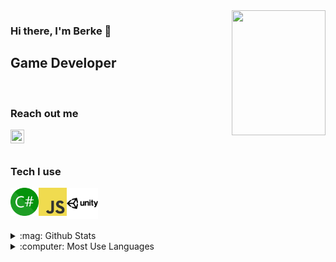 <img src="https://media3.giphy.com/media/WiM5K1e9MtEic/giphy.gif?cid=ecf05e47h2m5tfdhxg5tprqginiwg6iuusxcmkie0yc6sgog&rid=giphy.gif&ct=g" align="right" width="150" height="200">




### Hi there, I'm Berke :ghost:

## Game Developer

<br/>

### Reach out me


[<img height="22" width="22" src="https://unpkg.com/simple-icons@v6/icons/linkedin.svg" align="left"/>][linkedin]

<br/>
<br/>

### Tech I use

<img align="left" src="https://raw.githubusercontent.com/github/explore/80688e429a7d4ef2fca1e82350fe8e3517d3494d/topics/csharp/csharp.png" width="45" height="45">
<img align="left" src="https://raw.githubusercontent.com/github/explore/80688e429a7d4ef2fca1e82350fe8e3517d3494d/topics/javascript/javascript.png" width="45" height="45">
<img align="left" src="https://raw.githubusercontent.com/github/explore/80688e429a7d4ef2fca1e82350fe8e3517d3494d/topics/unity/unity.png" width="50" height="50"/>


<br/>
<br/>
<br/>
<br/>

<details>
<summary>:mag: Github Stats</summary>
<img src="https://github-readme-stats.vercel.app/api?username=Berkebs&theme=dark"/>
</details>

<details>
<summary>:computer: Most Use Languages</summary>
<img src="https://github-readme-stats.vercel.app/api/top-langs/?username=Berkebs&langs_count=4"/>
</details>



[linkedin]: https://www.linkedin.com/in/berke-burak-sarp-220a67179/
